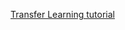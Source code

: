 [Transfer Learning tutorial](http://pytorch.org/tutorials/beginner/transfer_learning_tutorial.html#finetuning-the-convnet)
